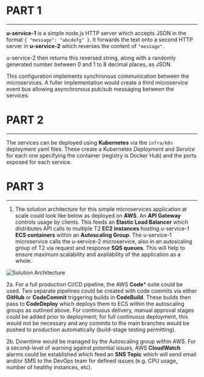 # PART 1
---
**u-service-1** is a simple node.js HTTP server which accepts JSON in the format `{ "message": "abcdefg" }`. It forwards the text onto a second HTTP server in **u-service-2** which reverses the content of `"message"`. 

u-service-2 then returns this reversed string, along with a randomly generated number between 0 and 1 to 8 decimal places, as JSON. 

This configuration implements synchronous communication between the microservices. A fuller implementation would create a third microservice event bus allowing asynchronous pub/sub messaging between the services. 


# PART 2
---
The services can be deployed using **Kubernetes** via the `infra/k8s` deployment yaml files. These create a Kubernetes *Deployment* and *Service* for each one specifying the container (registry is Docker Hub) and the ports exposed for each service. 



# PART 3
---
1. The solution architecture for this simple microservices application at scale could look like below as deployed on **AWS**. An **API Gateway** controls usage by clients. This feeds an **Elastic Load Balancer** which distributes API calls to multiple T2 **EC2 instances** hosting u-service-1 **ECS containers** within an **Autoscaling Group**. The u-service-1 microservice calls the u-service-2 microservice, also in an autoscaling group of T2 via request and response **SQS queues**. This will help to ensure maximum scalability and availability of the application as a whole.

![Solution Architecture](https://sureum-assets.s3.eu-west-2.amazonaws.com/takehome+task+AWS+architecture.png)

2a. For a full production CI/CD pipeline, the AWS **Code*** suite could be used. Two separate pipelines could be created with code commits via either **GitHub** or **CodeCommit** triggering builds in **CodeBuild**. These builds then pass to **CodeDeploy** which deploys them to ECS within the autoscaling groups as outlined above. For continuous delivery, manual approval stages could be added prior to deployment; for full continuous deployment, this would not be necessary and any commits to the main branches would be pushed to production automatically (build-stage testing permitting).

2b. Downtime would be managed by the Autoscaling group within AWS. For a second-level of warning against potential issues, AWS **CloudWatch** alarms could be established which feed an **SNS Topic** which will send email and/or SMS to the DevOps team for defined issues (e.g. CPU usage, number of healthy instances, etc). 


